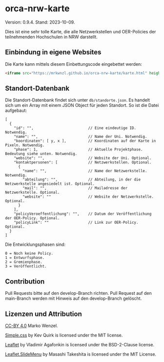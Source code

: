 # orca-nrw-karte

Version: 0.9.4. Stand: 2023-10-09.

Dies ist eine sehr tolle Karte, die alle Netzwerkstellen und OER-Policies der teilnehmenden Hochschulen in NRW darstellt.

## Einbindung in eigene Websites

 Die Karte kann mittels diesem Einbettungscode eingebettet werden:

 ```html
 <iframe src="https://mrkwnzl.github.io/orca-nrw-karte/karte.html" height="550" width="100%"></iframe>
 ```

 ## Standort-Datenbank

Die Standort-Datenbank findet sich unter `db/standorte.json`. Es handelt sich um ein Array mit einem JSON Object für jeden Standort. So ist die Datei aufgebaut:

```
[
  {
    "id": "",                         // Eine eindeutige ID. Notwendig.
    "name": "",                       // Name der Uni. Notwendig.
    "koordinaten": [ y, x ],          // Koordinaten auf der Karte in Pixeln. Notwendig.
    "phase": 1,                       // Aktuelle Projektphase. Bedeutung siehe unten. Notwendig.
    "website": "",                    // Website der Uni. Optional.
    "kontaktpersonen": [              // Netzwerkstellen. Optional.
      {
        "name": "",                   // Name der Netzwerkstelle. Notwendig.
        "abteilung": "",              // Abteilung, in der die Netzwerkstelle angesiedelt ist. Optional.
        "mail": "",                   // Mailadresse der Netzwerkstelle. Optional.
        "website": ""                 // Website der Netzwerkstelle. Optional.
      }
    ],
    "policyVeroeffentlichung": "",    // Datum der Veröffentlichung der OER-Policy. Optional.
    "policyLink": ""                  // Link zur OER-Policy. Optional.
  }
]
```

Die Entwicklungsphasen sind:

```
0 = Noch keine Policy.
1 = Entwurfsphase.
2 = Gremienphase.
3 = Veröffentlicht.
```

## Contribution

Pull Requests bitte auf den develop-Branch richten. Pull Request auf den main-Branch werden mit Hinweis auf den develop-Branch gelöscht.

## Lizenzen und Attribution

[CC-BY 4.0](http://creativecommons.org/licenses/by/4.0/) Marko Wenzel.

[Simple.css](https://simplecss.org) by Kev Quirk is licensed under the MIT license.

[Leaflet](https://leafletjs.com) by Vladimir Agafonkin is licensed under the BSD-2-Clause license.

[Leaflet.SlideMenu](https://github.com/unbam/Leaflet.SlideMenu) by Masashi Takeshita is licensed under the MIT License.